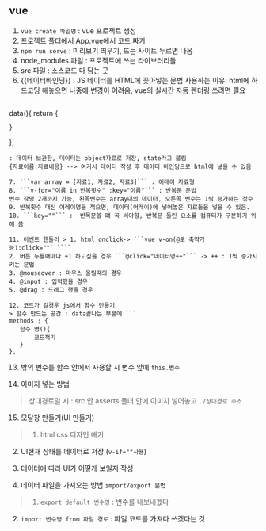 ## vue

1. ```vue create 파일명``` : vue 프로젝트 생성
2. 프로젝트 폴더에서 App.vue에서 코드 짜기
3. ```npm run serve``` : 미리보기 띄우기, 뜨는 사이트 누르면 나옴
4. node_modules 파일 : 프로젝트에 쓰는 라이브러리들
5. src 파일 : 소스코드 다 담는 곳
6. {{데이터바인딩}} : JS 데이터를 HTML에 꽂아넣는 문법
 사용하는 이유: html에 하드코딩 해놓으면 나중에 변경이 어려움, vue의 실시간 자동 렌더링 쓰려면 필요
 > ```
 data(){
    return {

    }
 },
 ``` 
 : 데이터 보관함, 데이터는 object자료로 저장, state라고 불림
 {자료이름:자료내용} --> 여기서 데이터 작성 후 데이터 바인딩으로 html에 넣을 수 있음

7. ```var array = [자료1, 자료2, 자료3]``` : 어레이 자료형
8. ```v-for="이름 in 반복횟수" :key="이름"``` : 반복문 문법
 변수 작명 2개까지 가능, 왼쪽변수는 array내의 데이터, 오른쪽 변수는 1씩 증가하는 정수
9. 반복횟수 대신 어레이명을 적으면, 데이터(어레이)에 넣어놓은 자료들을 넣을 수 있음.
10. ```key=""``` :  반목문쓸 떄 꼭 써야함, 반복문 돌린 요소를 컴퓨터가 구분하기 위해 씀

11. 이벤트 핸들러 > 1. html onclick-> ```vue v-on(@로 축약가능):click=""``````
 2. 버튼 누를때마다 +1 하고싶을 경우 ```@click="데이터명++"``` -> ++ : 1씩 증가시키는 문법
 3. @mouseover : 마우스 올릴때의 경우
 4. @input : 입력했을 경우
 5. @drag : 드레그 했을 경우

12. 코드가 길경우 js에서 함수 만들기 
 > 함수 만드는 공간 : data끝나는 부분에 ```
 methods ; {
    함수 명(){
        코드적기
    }
 },
 ```
13. 밖의 변수를 함수 안에서 사용할 시 변수 앞에 ```this.변수```

14. 이미지 넣는 방법 
 > 상대경로일 시 : src 안 asserts 폴더 안에 이미지 넣어놓고 ```./상대경로 주소```
15. 모달창 만들기(UI 만들기)
 > 1. html css 디자인 해기
   2. UI현재 상태를 데이터로 저장 (```v-if=""사용```)
   3. 데이터에 따라 UI가 어떻게 보일지 작성

16. 데이터 파일을 가져오는 방법 ```import/export 문법```
 > 1. ```export default 변수명``` : 변수를 내보내겠다
   2. ```import 변수명 from 파일 경로``` : 파일 코드를 가져다 쓰겠다는 것


